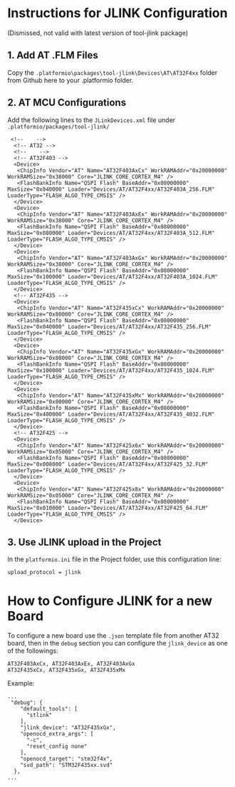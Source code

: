 # Instructions for JLINK Configuration
(Dismissed, not valid with latest version of tool-jlink package)

## 1. Add AT .FLM Files
Copy the `.platformio\packages\tool-jlink\Devices\AT\AT32F4xx` folder from Github here to your .platformio folder.

## 2. AT MCU Configurations
Add the following lines to the `JLinkDevices.xml` file under `.platformio/packages/tool-jlink/`

```
 <!--    -->
  <!-- AT32 -->
  <!--    -->
  <!-- AT32F403 -->
  <Device>
   <ChipInfo Vendor="AT" Name="AT32F403AxCx" WorkRAMAddr="0x20000000" WorkRAMSize="0x38000" Core="JLINK_CORE_CORTEX_M4" />
   <FlashBankInfo Name="QSPI Flash" BaseAddr="0x08000000" MaxSize="0x040000" Loader="Devices/AT/AT32F4xx/AT32F403A_256.FLM" LoaderType="FLASH_ALGO_TYPE_CMSIS" />
  </Device>  
  <Device>
   <ChipInfo Vendor="AT" Name="AT32F403AxEx" WorkRAMAddr="0x20000000" WorkRAMSize="0x38000" Core="JLINK_CORE_CORTEX_M4" />
   <FlashBankInfo Name="QSPI Flash" BaseAddr="0x08000000" MaxSize="0x080000" Loader="Devices/AT/AT32F4xx/AT32F403A_512.FLM" LoaderType="FLASH_ALGO_TYPE_CMSIS" />
  </Device>  
  <Device>
   <ChipInfo Vendor="AT" Name="AT32F403AxGx" WorkRAMAddr="0x20000000" WorkRAMSize="0x38000" Core="JLINK_CORE_CORTEX_M4" />
   <FlashBankInfo Name="QSPI Flash" BaseAddr="0x08000000" MaxSize="0x100000" Loader="Devices/AT/AT32F4xx/AT32F403A_1024.FLM" LoaderType="FLASH_ALGO_TYPE_CMSIS" />
  </Device>  
  <!-- AT32F435 -->
  <Device>
   <ChipInfo Vendor="AT" Name="AT32F435xCx" WorkRAMAddr="0x20000000" WorkRAMSize="0x80000" Core="JLINK_CORE_CORTEX_M4" />
   <FlashBankInfo Name="QSPI Flash" BaseAddr="0x08000000" MaxSize="0x040000" Loader="Devices/AT/AT32F4xx/AT32F435_256.FLM" LoaderType="FLASH_ALGO_TYPE_CMSIS" />
  </Device>  
  <Device>
   <ChipInfo Vendor="AT" Name="AT32F435xGx" WorkRAMAddr="0x20000000" WorkRAMSize="0x80000" Core="JLINK_CORE_CORTEX_M4" />
   <FlashBankInfo Name="QSPI Flash" BaseAddr="0x08000000" MaxSize="0x100000" Loader="Devices/AT/AT32F4xx/AT32F435_1024.FLM" LoaderType="FLASH_ALGO_TYPE_CMSIS" />
  </Device>  
  <Device>
   <ChipInfo Vendor="AT" Name="AT32F435xMx" WorkRAMAddr="0x20000000" WorkRAMSize="0x80000" Core="JLINK_CORE_CORTEX_M4" />
   <FlashBankInfo Name="QSPI Flash" BaseAddr="0x08000000" MaxSize="0x400000" Loader="Devices/AT/AT32F4xx/AT32F435_4032.FLM" LoaderType="FLASH_ALGO_TYPE_CMSIS" />
  </Device> 
  <!-- AT32F425 -->
  <Device>
   <ChipInfo Vendor="AT" Name="AT32F425x6x" WorkRAMAddr="0x20000000" WorkRAMSize="0x05000" Core="JLINK_CORE_CORTEX_M4" />
   <FlashBankInfo Name="QSPI Flash" BaseAddr="0x08000000" MaxSize="0x008000" Loader="Devices/AT/AT32F4xx/AT32F425_32.FLM" LoaderType="FLASH_ALGO_TYPE_CMSIS" />
  </Device>     
  <Device>
   <ChipInfo Vendor="AT" Name="AT32F425x8x" WorkRAMAddr="0x20000000" WorkRAMSize="0x05000" Core="JLINK_CORE_CORTEX_M4" />
   <FlashBankInfo Name="QSPI Flash" BaseAddr="0x08000000" MaxSize="0x010000" Loader="Devices/AT/AT32F4xx/AT32F425_64.FLM" LoaderType="FLASH_ALGO_TYPE_CMSIS" />
  </Device>  
```

## 3. Use JLINK upload in the Project
In the `platformio.ini` file in the Project folder, use this configuration line:
```
upload_protocol = jlink
```

# How to Configure JLINK for a new Board
To configure a new board use the `.json` template file from another AT32 board, then in the `debug` section you can configure the `jlink_device` as one of the followings:

```
AT32F403AxCx, AT32F403AxEx, AT32F403AxGx
AT32F435xCx, AT32F435xGx, AT32F435xMx
```
Example:
```
...
 "debug": {
    "default_tools": [
      "stlink"
    ],
    "jlink_device": "AT32F435xGx",
    "openocd_extra_args": [
      "-c",
      "reset_config none"
    ],
    "openocd_target": "stm32f4x",
    "svd_path": "STM32F435xx.svd"
  },
...
```